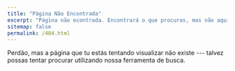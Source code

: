 ```yaml
---
title: "Página Não Encontrada"
excerpt: "Página não econtrada. Encontrará o que procuras, mas não aqui e agora."
sitemap: false
permalink: /404.html
---
```


Perdão, mas a página que tu estás tentando visualizar não existe --- talvez possas tentar procurar utilizando nossa ferramenta de busca.

<script>
  var GOOG_FIXURL_LANG = 'pt-BR';
  var GOOG_FIXURL_SITE = '{{ site.url }}'
</script>
<script src="https://linkhelp.clients.google.com/tbproxy/lh/wm/fixurl.js">
</script>
